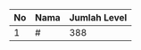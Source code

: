 | No | Nama            | Jumlah Level |
|----|-----------------|--------------|
| 1  | #    |    388        |
